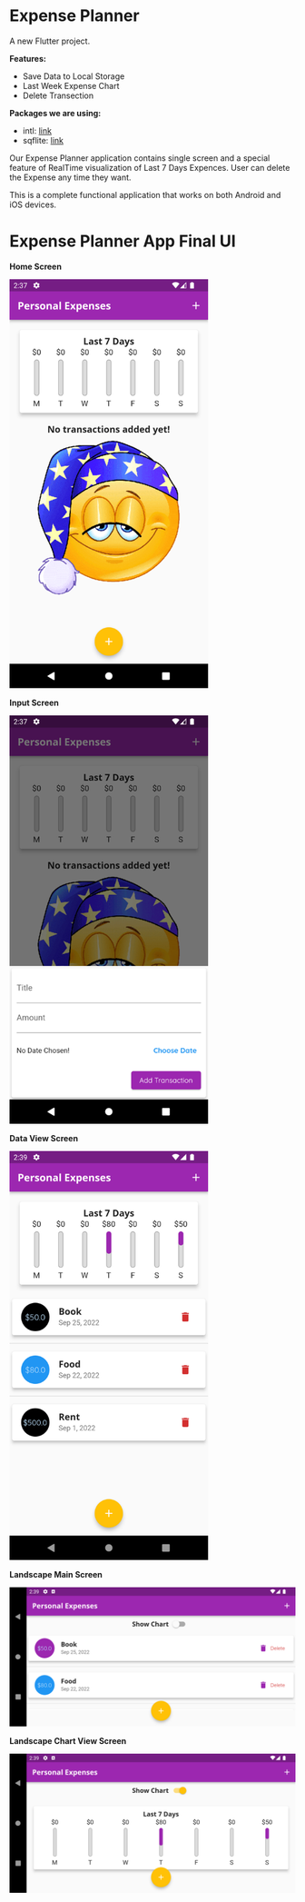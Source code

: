 # Expense Planner

A new Flutter project.

**Features:**

- Save Data to Local Storage
- Last Week Expense Chart
- Delete Transection


**Packages we are using:**

- intl: [link](https://pub.dev/packages/intl)
- sqflite: [link](https://pub.dev/packages/sqflite)



Our Expense Planner application contains single screen and a special feature of RealTime visualization of Last 7 Days Expences.
User can delete the  Expense any time they want.

This is a complete functional application that works on both Android and iOS devices.


# Expense Planner App Final UI


**Home Screen**

<img src="preview/homepage.png" alt="drawing" width="350"/>

**Input Screen**
<br>

<img src="preview/input.png" alt="drawing" width="350"/>

**Data View Screen**
<br>

<img src="preview/datascreen.png" alt="drawing" width="350"/>

**Landscape Main Screen**
<br>

<img src="preview/land_trans.png" alt="drawing" width="600"/>

**Landscape Chart View Screen**
<br>

<img src="preview/land_chart.png" alt="drawing" width="600"/>


